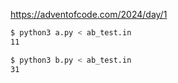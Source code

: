https://adventofcode.com/2024/day/1

```Bash
$ python3 a.py < ab_test.in
11

$ python3 b.py < ab_test.in
31
```

